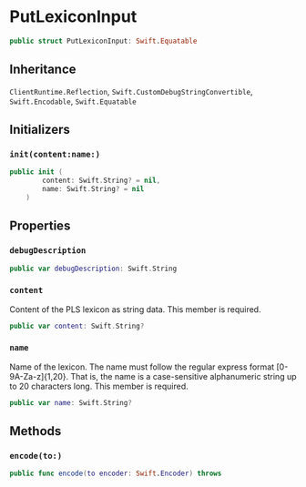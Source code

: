 # PutLexiconInput

``` swift
public struct PutLexiconInput: Swift.Equatable 
```

## Inheritance

`ClientRuntime.Reflection`, `Swift.CustomDebugStringConvertible`, `Swift.Encodable`, `Swift.Equatable`

## Initializers

### `init(content:name:)`

``` swift
public init (
        content: Swift.String? = nil,
        name: Swift.String? = nil
    )
```

## Properties

### `debugDescription`

``` swift
public var debugDescription: Swift.String 
```

### `content`

Content of the PLS lexicon as string data.
This member is required.

``` swift
public var content: Swift.String?
```

### `name`

Name of the lexicon. The name must follow the regular express
format \[0-9A-Za-z\]{1,20}. That is, the name is a case-sensitive
alphanumeric string up to 20 characters long.
This member is required.

``` swift
public var name: Swift.String?
```

## Methods

### `encode(to:)`

``` swift
public func encode(to encoder: Swift.Encoder) throws 
```
